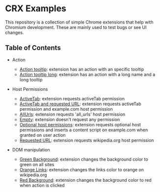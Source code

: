 # CRX Examples

This repository is a collection of simple Chrome extensions that help with
Chromium development. These are mainly used to test bugs or see UI changes.

## Table of Contents

* Action
  * [Action tooltip](action-tooltip/): extension has an action with an specific
  tooltip
  * [Action tooltip long](action-tooltip-long/): extension has an action with a long name and a long tooltip

* Host Permissions
  * [ActiveTab](activetab/): extension requests activeTab permission
  * [ActiveTab and requested URL](activetab-and-requested-url/): extension requests activeTab permission and example.com host permission
  * [AllUrls](allurls/): extension requests 'all_urls' host permission
  * [Empty](empty/): extension doesn't request any permission
  * [Optional host permissions](optional-host-permissions/): extension requests optional host permissions and inserts a content script on example.com when granted on user action
  * [Requested URL](requested-url/): extension requests wikipedia.org host permission

* DOM manipulation
  * [Green Background](green-background-allsites/): extension changes the background color to green on all sites
  * [Orange Links](orange-links=requestedsite/): extension changes the links color to orange on wikipedia.org
  * [Red Background](red-background-activetab/): extension changes the background color to red when action is clicked
